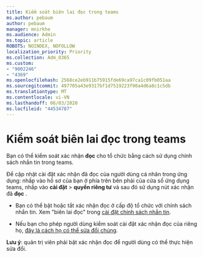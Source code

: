 ```yaml
---
title: Kiểm soát biên lai đọc trong teams
ms.author: pebaum
author: pebaum
manager: mnirkhe
ms.audience: Admin
ms.topic: article
ROBOTS: NOINDEX, NOFOLLOW
localization_priority: Priority
ms.collection: Adm_O365
ms.custom:
- "9002246"
- "4369"
ms.openlocfilehash: 2568ce2eb911b75915fde69ca97ca1c09fb051aa
ms.sourcegitcommit: 497705a43e9317bf1d7519223f90a4d6a8c1c5db
ms.translationtype: MT
ms.contentlocale: vi-VN
ms.lasthandoff: 06/03/2020
ms.locfileid: "44534787"
---
```

# <a name="controlling-read-receipts-in-teams"></a>Kiểm soát biên lai đọc trong teams

Bạn có thể kiểm soát xác nhận **đọc** cho tổ chức bằng cách sử dụng chính sách nhắn tin trong teams.

Để cập nhật cài đặt xác nhận đã đọc của người dùng cá nhân trong ứng dụng: nhấp vào hồ sơ của bạn ở phía trên bên phải của cửa sổ ứng dụng teams, nhấp vào **cài đặt**  >  **quyền riêng tư** và sau đó sử dụng nút xác nhận đã **đọc** .

- Bạn có thể bật hoặc tắt xác nhận đọc ở cấp độ tổ chức với chính sách nhắn tin. Xem "biên lai đọc" trong [cài đặt chính sách nhắn tin](https://docs.microsoft.com/microsoftteams/messaging-policies-in-teams#messaging-policy-settings).

- Nếu bạn cho phép người dùng kiểm soát cài đặt xác nhận đọc của riêng họ, [đây là cách họ có thể sửa đổi chúng](https://docs.microsoft.com/microsoftteams/messaging-policies-in-teams#messaging-policy-settings). 

**Lưu ý**: quản trị viên phải bật xác nhận đọc để người dùng có thể thực hiện sửa đổi.
